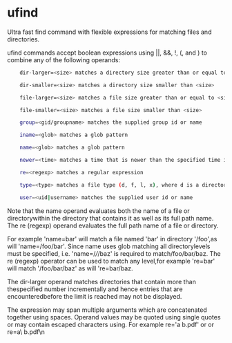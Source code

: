 # ufind

Ultra fast find command with flexible expressions for matching files and directories.

ufind commands accept boolean expressions using ||, &&, !, (, and ) to combine any of the following operands:

```sh
    dir-larger=<size> matches a directory size greater than or equal to <size>

    dir-smaller=<size> matches a directory size smaller than <size>

    file-larger=<size> matches a file size greater than or equal to <size>

    file-smaller=<size> matches a file size smaller than <size>

    group=<gid/groupname> matches the supplied group id or name

    iname=<glob> matches a glob pattern

    name=<glob> matches a glob pattern

    newer=<time> matches a time that is newer than the specified time in time.RFC3339, time.DateTime, time.TimeOnly or time.DateOnly formats

    re=<regexp> matches a regular expression

    type=<type> matches a file type (d, f, l, x), where d is a directory, f a regular file, l a symbolic link and x an executable regular file

    user=<uid|username> matches the supplied user id or name
```

Note that the name operand evaluates both the name of a file or directorywithin the directory that contains it as well as its full path name. The re
(regexp) operand evaluates the full path name of a file or directory.

For example 'name=bar' will match a file named 'bar' in directory '/foo',as will 'name=/foo/bar'. Since name uses glob matching all directorylevels
must be specified, i.e. 'name=/*/*/baz' is required to match/foo/bar/baz. The re (regexp) operator can be used to match any level,for example 're=bar'
will match '/foo/bar/baz' as will 're=bar/baz.

The dir-larger operand matches directories that contain more than thespecified number incrementally and hence entries that are encounteredbefore the
limit is reached may not be displayed.

The expression may span multiple arguments which are concatenated together using spaces. Operand values may be quoted using single quotes or may contain
escaped characters using. For example re='a b.pdf' or or re=a\\ b.pdf\n
